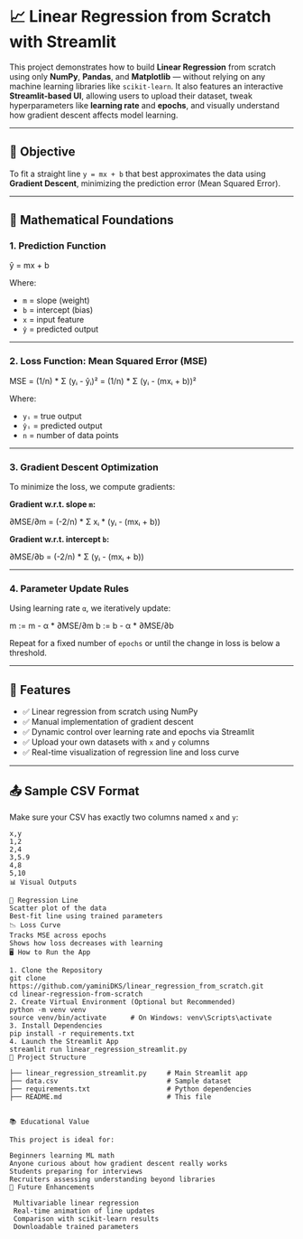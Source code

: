 # 📈 Linear Regression from Scratch with Streamlit

This project demonstrates how to build **Linear Regression** from scratch using only **NumPy**, **Pandas**, and **Matplotlib** — without relying on any machine learning libraries like `scikit-learn`. It also features an interactive **Streamlit-based UI**, allowing users to upload their dataset, tweak hyperparameters like **learning rate** and **epochs**, and visually understand how gradient descent affects model learning.

---

## 🎯 Objective

To fit a straight line `y = mx + b` that best approximates the data using **Gradient Descent**, minimizing the prediction error (Mean Squared Error).

---

## 🧠 Mathematical Foundations

### 1. Prediction Function

ŷ = mx + b


Where:
- `m` = slope (weight)
- `b` = intercept (bias)
- `x` = input feature
- `ŷ` = predicted output

---

### 2. Loss Function: Mean Squared Error (MSE)

MSE = (1/n) * Σ (yᵢ - ŷᵢ)²
= (1/n) * Σ (yᵢ - (mxᵢ + b))²


Where:
- `yᵢ` = true output
- `ŷᵢ` = predicted output
- `n` = number of data points

---

### 3. Gradient Descent Optimization

To minimize the loss, we compute gradients:

**Gradient w.r.t. slope `m`:**

∂MSE/∂m = (-2/n) * Σ xᵢ * (yᵢ - (mxᵢ + b))


**Gradient w.r.t. intercept `b`:**

∂MSE/∂b = (-2/n) * Σ (yᵢ - (mxᵢ + b))


---

### 4. Parameter Update Rules

Using learning rate `α`, we iteratively update:

m := m - α * ∂MSE/∂m
b := b - α * ∂MSE/∂b


Repeat for a fixed number of `epochs` or until the change in loss is below a threshold.

---

## 🧾 Features

- ✅ Linear regression from scratch using NumPy
- ✅ Manual implementation of gradient descent
- ✅ Dynamic control over learning rate and epochs via Streamlit
- ✅ Upload your own datasets with `x` and `y` columns
- ✅ Real-time visualization of regression line and loss curve

---

## 📤 Sample CSV Format

Make sure your CSV has exactly two columns named `x` and `y`:

```csv
x,y
1,2
2,4
3,5.9
4,8
5,10
📊 Visual Outputs

📍 Regression Line
Scatter plot of the data
Best-fit line using trained parameters
📉 Loss Curve
Tracks MSE across epochs
Shows how loss decreases with learning
🖥 How to Run the App

1. Clone the Repository
git clone https://github.com/yaminiDKS/linear_regression_from_scratch.git
cd linear-regression-from-scratch
2. Create Virtual Environment (Optional but Recommended)
python -m venv venv
source venv/bin/activate      # On Windows: venv\Scripts\activate
3. Install Dependencies
pip install -r requirements.txt
4. Launch the Streamlit App
streamlit run linear_regression_streamlit.py
🧪 Project Structure

├── linear_regression_streamlit.py     # Main Streamlit app
├── data.csv                           # Sample dataset
├── requirements.txt                   # Python dependencies
├── README.md                          # This file


📚 Educational Value

This project is ideal for:

Beginners learning ML math
Anyone curious about how gradient descent really works
Students preparing for interviews
Recruiters assessing understanding beyond libraries
🚀 Future Enhancements

 Multivariable linear regression
 Real-time animation of line updates
 Comparison with scikit-learn results
 Downloadable trained parameters

